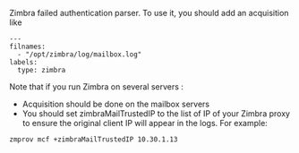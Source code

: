 Zimbra failed authentication parser. To use it, you should add an acquisition like
```
---
filnames:
  - "/opt/zimbra/log/mailbox.log"
labels:
  type: zimbra
```
Note that if you run Zimbra on several servers :
- Acquisition should be done on the mailbox servers
- You should set zimbraMailTrustedIP to the list of IP of your Zimbra proxy to ensure the original client IP will appear in the logs. For example:
```
zmprov mcf +zimbraMailTrustedIP 10.30.1.13
```
